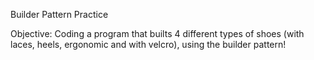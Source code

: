 Builder Pattern Practice

Objective: Coding a program that builts 4 different types of shoes (with laces, heels, ergonomic and with velcro), using the builder pattern!

